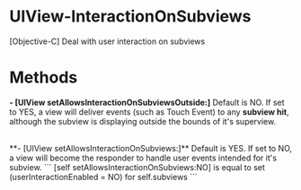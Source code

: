 # UIView-InteractionOnSubviews
[Objective-C] Deal with user interaction on subviews 

# Methods

**- [UIView setAllowsInteractionOnSubviewsOutside:]**
Default is NO. If set to YES, a view will deliver events (such as Touch Event) to any **subview hit**, although the subview is displaying outside the bounds of it's superview.

<br />
**- [UIView setAllowsInteractionOnSubviews:]**
Default is YES. If set to NO, a view will become the responder to handle user events intended for it's subview.
```
[self setAllowsInteractionOnSubviews:NO]
is equal to
set (userInteractionEnabled = NO) for self.subviews
```
